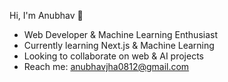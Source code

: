 Hi, I'm Anubhav 👋

- Web Developer & Machine Learning Enthusiast
- Currently learning Next.js & Machine Learning
- Looking to collaborate on web & AI projects
- Reach me: anubhavjha0812@gmail.com
